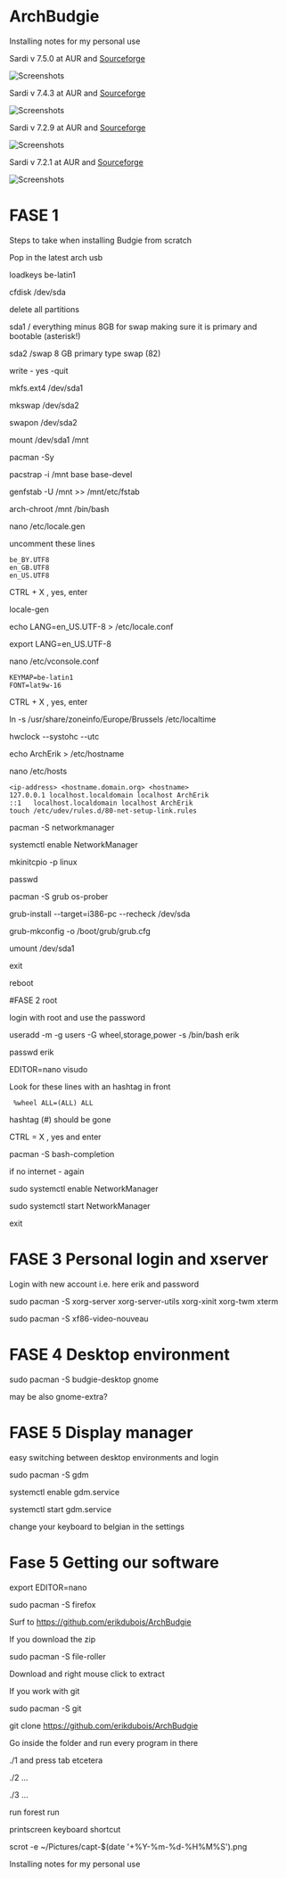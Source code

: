# ArchBudgie

Installing notes for my personal use

Sardi v 7.5.0 at AUR and [Sourceforge](https://sourceforge.net/projects/sardi/files/)

![Screenshots](http://i.imgur.com/KjZPupw.jpg)


Sardi v 7.4.3 at AUR and [Sourceforge](https://sourceforge.net/projects/sardi/files/)

![Screenshots](http://i.imgur.com/q9tLrHK.jpg)



Sardi v 7.2.9 at AUR and [Sourceforge](https://sourceforge.net/projects/sardi/files/)

![Screenshots](http://i.imgur.com/kFWc9Bb.jpg)



Sardi v 7.2.1 at AUR and [Sourceforge](https://sourceforge.net/projects/sardi/files/)

![Screenshots](http://i.imgur.com/3teJbPR.jpg)



# FASE 1

Steps to take when installing Budgie from scratch

Pop in the latest arch usb

loadkeys be-latin1

cfdisk /dev/sda

delete all partitions

sda1 	/ everything minus 8GB for swap making sure it is primary and bootable (asterisk!)

sda2 		/swap	8 GB primary type swap (82)	

write - yes -quit

mkfs.ext4 /dev/sda1

mkswap /dev/sda2

swapon /dev/sda2

mount /dev/sda1 /mnt

pacman -Sy


pacstrap -i /mnt base base-devel

genfstab -U /mnt >> /mnt/etc/fstab

arch-chroot /mnt /bin/bash

nano /etc/locale.gen

uncomment these lines

	be_BY.UTF8
	en_GB.UTF8
	en_US.UTF8

CTRL + X , yes, enter

locale-gen

echo LANG=en_US.UTF-8 > /etc/locale.conf


export LANG=en_US.UTF-8

nano /etc/vconsole.conf

	KEYMAP=be-latin1
	FONT=lat9w-16

CTRL + X , yes, enter

ln -s /usr/share/zoneinfo/Europe/Brussels /etc/localtime

hwclock --systohc --utc

echo ArchErik > /etc/hostname

nano /etc/hosts


	<ip-address> <hostname.domain.org> <hostname>
	127.0.0.1 localhost.localdomain localhost ArchErik
	::1   localhost.localdomain localhost ArchErik
	touch /etc/udev/rules.d/80-net-setup-link.rules

pacman -S networkmanager

systemctl enable NetworkManager

mkinitcpio -p linux

passwd

pacman -S grub os-prober

grub-install --target=i386-pc --recheck /dev/sda

grub-mkconfig -o /boot/grub/grub.cfg

umount /dev/sda1

exit

reboot







#FASE 2 root

login with root
and use the password

useradd -m -g users -G wheel,storage,power -s /bin/bash erik

passwd erik

EDITOR=nano visudo

Look for these lines with an hashtag in front
	
	 %wheel ALL=(ALL) ALL

hashtag (#) should be gone

CTRL = X , yes and enter


pacman -S bash-completion

if no internet - again

sudo systemctl enable NetworkManager

sudo systemctl start NetworkManager


exit







# FASE 3 Personal login and xserver


Login with new account i.e. here erik and password



sudo pacman -S xorg-server xorg-server-utils xorg-xinit xorg-twm xterm


sudo pacman -S xf86-video-nouveau





# FASE 4 Desktop environment


sudo pacman -S budgie-desktop gnome 

may be also gnome-extra?


# FASE 5 Display manager

easy switching between desktop environments and login

sudo pacman -S gdm

systemctl enable gdm.service

systemctl start gdm.service


change your keyboard to belgian in the settings



# Fase 5 Getting our software

export EDITOR=nano


sudo pacman -S firefox

Surf to https://github.com/erikdubois/ArchBudgie

If you download the zip

	
sudo pacman -S file-roller

Download and right mouse click to extract

If you work with git

sudo pacman -S git

git clone https://github.com/erikdubois/ArchBudgie


Go inside the folder and run every program in there

./1 and press tab etcetera


./2 ...


./3 ...

run forest run




printscreen keyboard shortcut

scrot -e ~/Pictures/capt-$(date '+%Y-%m-%d-%H%M%S').png





Installing notes for my personal use











